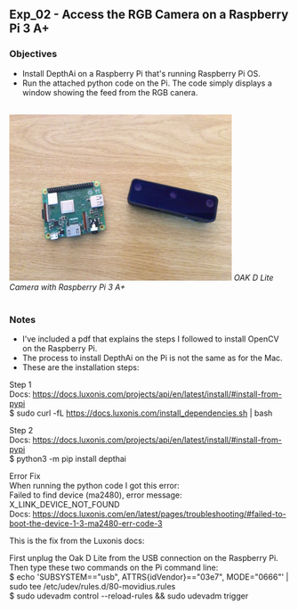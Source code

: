 ## Exp_02 - Access the RGB Camera on a Raspberry Pi 3 A+

### Objectives
- Install DepthAi on a Raspberry Pi that's running Raspberry Pi OS.
- Run the attached python code on the Pi. The code simply displays a window showing the feed from the RGB canera.

<br>
<img src="https://github.com/vbookshelf/OAK-D-Lite-Experiments/blob/main/images/rpi-oak-d-lite.jpg" width="400"></img>
<i>OAK D Lite Camera with Raspberry Pi 3 A+</i><br>
<br>

### Notes
- I've included a pdf that explains the steps I followed to install OpenCV on the Raspberry Pi.
- The process to install DepthAi on the Pi is not the same as for the Mac.
- These are the installation steps:

Step 1<br>
Docs: https://docs.luxonis.com/projects/api/en/latest/install/#install-from-pypi<br>
$ sudo curl -fL https://docs.luxonis.com/install_dependencies.sh | bash<br>

Step 2<br>
Docs: https://docs.luxonis.com/projects/api/en/latest/install/#install-from-pypi<br>
$ python3 -m pip install depthai<br>

Error Fix<br>
When running the python code I got this error:<br>
Failed to find device (ma2480), error message: X_LINK_DEVICE_NOT_FOUND<br>
Docs: https://docs.luxonis.com/en/latest/pages/troubleshooting/#failed-to-boot-the-device-1-3-ma2480-err-code-3

This is the fix from the Luxonis docs:

First unplug the Oak D Lite from the USB connection on the Raspberry Pi. Then type these two commands on the Pi command line:<br>
$ echo 'SUBSYSTEM=="usb", ATTRS{idVendor}=="03e7", MODE="0666"' | sudo tee /etc/udev/rules.d/80-movidius.rules<br>
$ sudo udevadm control --reload-rules && sudo udevadm trigger<br>


<br>

